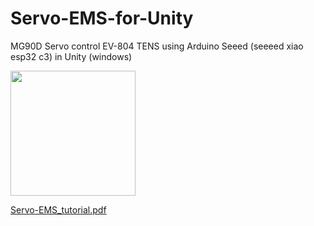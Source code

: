 # Servo-EMS-for-Unity
MG90D Servo control EV-804 TENS using Arduino Seeed (seeeed xiao esp32 c3) in Unity (windows)

 <img src="https://github.com/user-attachments/assets/27877cf0-4642-4662-9881-ba8dc2d2f8ae" width="200" />
 
[Servo-EMS_tutorial.pdf](https://github.com/user-attachments/files/17503387/Servo-EMS_tutorial.pdf)

